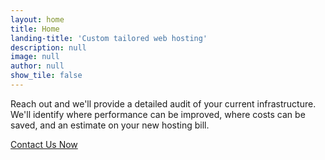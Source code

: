 ```yaml
---
layout: home
title: Home
landing-title: 'Custom tailored web hosting'
description: null
image: null
author: null
show_tile: false
---
```


Reach out and we'll provide a detailed audit of your current infrastructure.<br />
We'll identify where performance can be improved, where costs can be saved, and an estimate on your new hosting bill.

<a href="mailto:support@bashsystems.com">Contact Us Now</a>
